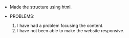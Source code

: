 * Made the structure using html.

* PROBLEMS:
  1. I have had a problem focusing the content.
  2. I have not been able to make the website responsive.
